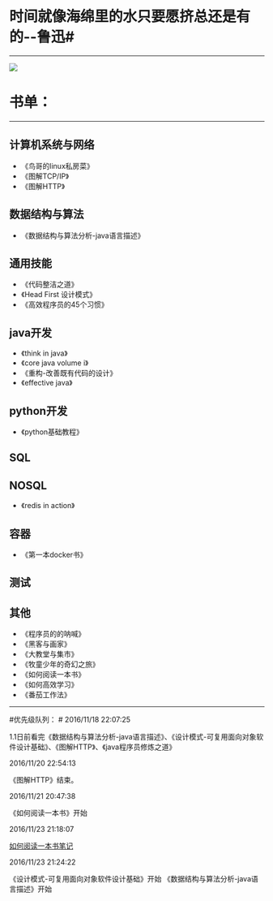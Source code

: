 # 时间就像海绵里的水只要愿挤总还是有的--鲁迅#

----------

![](http://offfgph0e.bkt.clouddn.com/book.jpg)


# 书单： #
----------

## 计算机系统与网络
-  《鸟哥的linux私房菜》
-  《图解TCP/IP》
-  《图解HTTP》
## 数据结构与算法 ##
- 《数据结构与算法分析-java语言描述》

## 通用技能 ##
- 《代码整洁之道》
- 《Head First 设计模式》
- 《高效程序员的45个习惯》

## java开发 ##
- 《think in java》
- 《core java volume i》
- 《重构-改善既有代码的设计》
- 《effective java》

## python开发 ##
- 《python基础教程》
## SQL ##

## NOSQL ##
- 《redis in action》

## 容器 ##
- 《第一本docker书》

## 测试 ##

## 其他 ##
- 《程序员的的呐喊》
- 《黑客与画家》
- 《大教堂与集市》
- 《牧童少年的奇幻之旅》
- 《如何阅读一本书》
- 《如何高效学习》
- 《番茄工作法》

----------

#优先级队列： #
2016/11/18 22:07:25 

1.1日前看完《数据结构与算法分析-java语言描述》、《设计模式-可复用面向对象软件设计基础》、《图解HTTP》、《java程序员修炼之道》

2016/11/20 22:54:13 

《图解HTTP》结束。

2016/11/21 20:47:38 

《如何阅读一本书》开始

2016/11/23 21:18:07 

[如何阅读一本书笔记](http://www.jianshu.com/p/eee39bb4d9ef)

2016/11/23 21:24:22 

《设计模式-可复用面向对象软件设计基础》开始
《数据结构与算法分析-java语言描述》开始